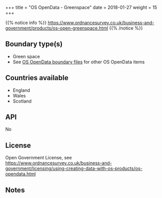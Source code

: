 +++
title = "OS OpenData - Greenspace"
date =  2018-01-27
weight = 15
+++

{{% notice info %}}
https://www.ordnancesurvey.co.uk/business-and-government/products/os-open-greenspace.html
{{% /notice %}}


## Boundary type(s)

- Green space
- See [OS OpenData boundary files](../../boundary-files/os-opendata/) for other OS OpenData items


## Countries available

- England
- Wales
- Scotland


## API

No


## License

Open Government License, see https://www.ordnancesurvey.co.uk/business-and-government/licensing/using-creating-data-with-os-products/os-opendata.html


## Notes
